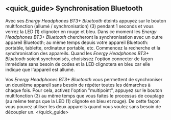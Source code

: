 ## <quick_guide> Synchronisation Bluetooth

Avec ses *Energy Headphones BT3+ Bluetooth* éteints appuyez sur le bouton multifonction (allumé / synchronisation) (3) pendant 1 seconds et vous verrez la LED (1) clignoter en rouge et bleu. Dans ce moment les *Energy Headphones BT3+ Bluetooth* chercheront la synchronisation avec un outre appareil Bluetooth; au même temps depuis votre appareil Bluetooth: portable, tablette, ordinateur portable, etc. Commencez la recherche et la synchronisation des appareils. Quand les *Energy Headphones BT3+ Bluetooth* soient synchronisés, choisissez l'option connecter de façon immédiate sans besoin de codes et la LED clignotera en bleu car elle indique que l'appareil est allumé.

Vos *Energy Headphones BT3+ Bluetooth* vous permettent de synchroniser un deuxième appareil sans besoin de répéter toutes les démarches à chaque fois. Pour cela, activez l'option "multipoint", appuyez sur le bouton multifonction (3) au même temps que vous faites le processus de couplage (au même temps que la LED (1) clignote en bleu et rouge). De cette façon vous pouvez utiliser les deux appareils quand vous voulez sans besoin de découpler un.
</quick_guide>
